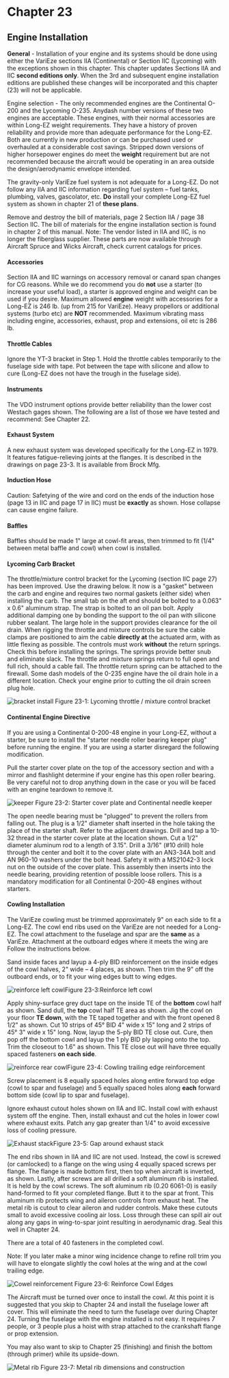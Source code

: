 # Chapter 23

## Engine Installation

**General** - Installation of your engine and its systems should be done using either the VariEze sections IIA (Continental) or Section IIC (Lycoming) with the exceptions shown in this chapter.
This chapter updates Sections IIA and IIC **second editions only**.
When the 3rd and subsequent engine installation editions are published these changes will be incorporated and this chapter (23) will not be applicable.

Engine selection - The only recommended engines are the Continental O-200 and the Lycoming O-235.
Anydash number versions of these two engines are acceptable.
These engines, with their normal accessories are within Long-EZ weight requirements.
They have a history of proven reliability and provide more than adequate performance for the Long-EZ.
Both are currently in new production or can be purchased used or overhauled at a considerable cost savings.
Stripped down versions of higher horsepower engines do meet the **weight** requirement but are not recommended because the aircraft would be operating in an area outside the design/aerodynamic envelope intended.

The gravity-only VariEze fuel system is not adequate for a Long-EZ.
Do not follow any IIA and IIC information regarding fuel system – fuel tanks, plumbing, valves, gascolator, etc.
**Do** install your complete Long-EZ fuel system as shown in chapter 21 of **these plans**.

Remove and destroy the bill of materials, page 2 Section IIA / page 38 Section IIC.
The bill of materials for the engine installation section is found in chapter 2 of this manual.
Note: The vendor listed in IIA and IIC, is no longer the fiberglass supplier.
These parts are now available through Aircraft Spruce and Wicks Aircraft, check current catalogs for prices.

#### Accessories

Section IIA and IIC warnings on accessory removal or canard span changes for CG reasons.
While we do recommend you do **not** use a starter (to increase your useful load), a starter is approved engine and weight can be used if you desire.
Maximum allowed **engine** weight with accessories for a Long-EZ is 246 lb. (up from 215 for VariEze).
Heavy propellors or additional systems (turbo etc) are **NOT** recommended.
Maximum vibrating mass including engine, accessories, exhaust, prop and extensions, oil etc is 286 lb.

#### Throttle Cables

lgnore the YT-3 bracket in Step 1.
Hold the throttle cables temporarily to the fuselage side with tape.
Pot between the tape with silicone and allow to cure (Long-EZ does not have the trough in the fuselage side).

#### Instruments

The VDO instrument options provide better reliability than the lower cost Westach gages shown.
The following are a list of those we have tested and recommend: See Chapter 22.

#### Exhaust System

A new exhaust system was developed specifically for the Long-EZ in 1979.
It features fatigue-relieving joints at the flanges.
It is described in the drawings on page 23-3.
It is available from Brock Mfg.

#### Induction Hose

Caution: Safetying of the wire and cord on the ends of the induction hose (page 13 in IIC and page 17 in IIC) must be **exactly** as shown.
Hose collapse can cause engine failure.

#### Baffles

Baffles should be made 1" large at cowl-fit areas, then trimmed to fit (1/4" between metal baffle and cowl) when cowl is installed.

#### Lycoming Carb Bracket

The throttle/mixture control bracket for the Lycoming (section IIC page 27) has been improved.
Use the drawing below.
It now is a "gasket" between the carb and engine and requires two normal gaskets (either side) when installing the carb.
The small tab on the aft end should be bolted to a 0.063" x 0.6" aluminum strap.
The strap is bolted to an oil pan bolt.
Apply additional damping one by bonding the support to the oil pan with silicone rubber sealant.
The large hole in the support provides clearance for the oil drain.
When rigging the throttle and mixture controls be sure the cable clamps are positioned to aim the cable **directly at**
the actuated arm, with as little flexing as possible.
The controls must work **without** the return springs.
Check this before installing the springs.
The springs provide better snub and eliminate slack.
The throttle and mixture springs return to full open and full rich, should a cable fail.
The throttle return spring can be attached to the firewall.
Some dash models of the 0-235 engine have the oil drain hole in a different location.
Check your engine prior to cutting the oil drain screen plug hole.

![bracket install](../images/23/23_00.png) Figure 23-1: Lycoming throttle / mixture control bracket

#### Continental Engine Directive

If you are using a Continental 0-200-48 engine in your Long-EZ, without a starter, be sure to install the "starter needle roller bearing keeper plug" before running the engine.
If you are using a starter disregard the following modification.

Pull the starter cover plate on the top of the accessory section and with a mirror and flashlight determine if your engine has this open roller bearing.
Be very careful not to drop anything down in the case or you will be faced with an engine teardown to remove it.

![keeper](../images/23/23_01.png) Figure 23-2: Starter cover plate and Continental needle keeper

The open needle bearing must be "plugged" to prevent the rollers from falling out.
The plug is a 1/2" diameter shaft inserted in the hole taking the place of the starter shaft.
Refer to the adjacent drawings.
Drill and tap a 10-32 thread in the starter cover plate at the location shown.
Cut a 1/2" diameter aluminum rod to a length of 3.15".
Drill a 3/16" (#10 drill) hole through the center and bolt it to the cover plate with an AN3-34A bolt and AN 960-10 washers under the bolt head.
Safety it with a MS21042-3 lock nut on the outside of the cover plate.
This assembly then inserts into the needle bearing, providing retention of possible loose rollers.
This is a mandatory modification for all Continental 0-200-48 engines without starters.

#### Cowling Installation

The VariEze cowling must be trimmed approximately 9"
on each side to fit a Long-EZ.
The cowl end ribs used on the VariEze are not needed for a Long-EZ.
The cowl attachment to the fuselage and spar are the **same** as a VariEze.
Attachment at the outboard edges where it meets the wing are
Follow the instructions below.

Sand inside faces and layup a 4-ply BID reinforcement on the inside edges of the cowl halves, 2" wide – 4 places, as shown.
Then trim the 9" off the outboard ends, or to fit your wing edges butt to wing edges.

![reinforce left cowl](../images/23/23_02.png)Figure 23-3:Reinforce left cowl

Apply shiny-surface grey duct tape on the inside TE of the **bottom** cowl half as shown.
Sand dull, the **top** cowl half TE area as shown.
Jig the cowl on your floor **TE down**, with the TE taped together and with the front opened 8 1/2" as shown.
Cut 10 strips of 45° BID 4" wide x 15" long and 2 strips of 45° 3" wide x 15" long.
Now, layup the 5-ply BID TE close out.
Cure, then pop off the bottom cowl and layup the 1 ply BID ply lapping onto the top.
Trim the closeout to 1.6" as shown.
This TE close out will have three equally spaced fasteners **on each side**.

![reinforce rear cowl](../images/23/23_03.png)Figure 23-4: Cowling trailing edge reinforcement

Screw placement is 8 equally spaced holes along entire forward top edge (cowl to spar and fuselage) and 5 equally spaced holes along **each** forward bottom side (cowl lip to spar and fuselage).

Ignore exhaust cutout holes shown on IIA and IIC.
Install cowl with exhaust system off the engine.
Then, install exhaust and cut the holes in lower cowl where exhaust exits.
Patch any gap greater than 1/4" to avoid excessive loss of cooling pressure.

![Exhaust stack](../images/23/23_04.png)Figure 23-5: Gap around exhaust stack

The end ribs shown in IIA and IIC are not used.
Instead, the cowl is screwed (or camlocked) to a flange on the wing using 4 equally spaced screws per flange.
The flange is made bottom first, then top when aircraft is inverted, as shown.
Lastly, after screws are all drilled a soft aluminum rib is installed.
It is held by the cowl screws.
The soft aluminum rib (0.20 6061-0) is easily hand-formed to fit your completed flange.
Butt it to the spar at front.
This aluminum rib protects wing and aileron controls from exhaust heat.
The metal rib is cutout to clear aileron and rudder controls.
Make these cutouts small to avoid excessive cooling air loss.
Loss through these can spill air out along any gaps in wing-to-spar joint resulting in aerodynamic drag.
Seal this well in Chapter 24.

There are a total of 40 fasteners in the completed cowl.

Note: If you later make a minor wing incidence change to refine roll trim you will have to elongate slightly the cowl holes at the wing and at the cowl trailing edge.

![Cowel reinforcement](../images/23/23_05.png) Figure 23-6: Reinforce Cowl Edges

The Aircraft must be turned over once to install the cowl.
At this point it is suggested that you skip to Chapter 24 and install the fuselage lower aft cover.
This will eliminate the need to turn the fuselage over during Chapter 24.
Turning the fuselage with the engine installed is not easy.
It requires 7 people, or 3 people plus a hoist with strap attached to the crankshaft flange or prop extension.

You may also want to skip to Chapter 25 (finishing)
and finish the bottom (through primer) while its upside-down.

![Metal rib](../images/23/23_06.png) Figure 23-7: Metal rib dimensions and construction

